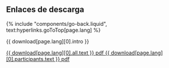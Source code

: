 ## Enlaces de descarga
{% include "components/go-back.liquid", text:hyperlinks.goToTop[page.lang] %}

<p>{{ download[page.lang][0].intro }}</p>

<section class="section">
    <div class="buttons">
        <a href="{{ download[page.lang][0].all.href }}" class="btn btn-download" download>
            <span class="text">{{ download[page.lang][0].all.text }}</span>
            <span class="text-size-small meta-text-color ext">pdf</span>
        </a>
        <a href="{{ download[page.lang][0].participants.href }}" class="btn btn-download" download>
            <span class="text">{{ download[page.lang][0].participants.text }}</span>
            <span class="text-size-small meta-text-color ext">pdf</span>
        </a>
    </div>
</section>